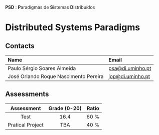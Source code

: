 **PSD** : **P**aradigmas de **S**istemas **D**istribuídos
# Distributed Systems Paradigms

## Contacts

| Name | Email |
| :------ | :-----------|
| Paulo Sérgio Soares Almeida | psa@di.uminho.pt |
| José Orlando Roque Nascimento Pereira | jop@di.uminho.pt |

## Assessments

| Assessment       | Grade (0-20) | Ratio |
| :-:              | :-:          |  :-:  |
| Test             | 16.4         |  60 % |
| Pratical Project | TBA          |  40 % |
